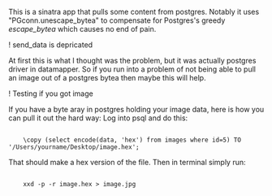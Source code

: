 This is a sinatra app that pulls some content from postgres.
Notably it uses "PGconn.unescape_bytea" to compensate for Postgres's 
greedy *escape_bytea* which causes no end of pain.


! send_data is depricated

At first this is what I thought was the problem, but it was actually postgres driver in datamapper. 
So if you run into a problem of not being able to pull an image out of a postgres bytea then maybe this will help.


! Testing if you got image

If you have a byte aray in postgres holding your image data, here is how you can pull it out the hard way:
Log into psql and do this:
<pre><code>
	\copy (select encode(data, 'hex') from images where id=5) TO '/Users/yourname/Desktop/image.hex';	
</code></pre>

That should make a hex version of the file. Then in terminal simply run:
<pre><code>
	xxd -p -r image.hex > image.jpg
</code></pre>